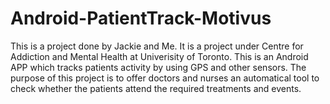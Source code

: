 # Android-PatientTrack-Motivus
This is a project done by Jackie and Me. It is a project under Centre for Addiction and Mental Health at Univerisity of Toronto. 
This is an Android APP which tracks patients activity by using GPS and other sensors. The purpose of this project is to offer doctors and nurses an automatical tool to check whether the patients attend the required treatments and events.
